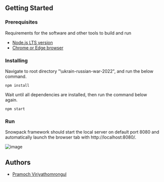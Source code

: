 ## Getting Started
### Prerequisites
Requirements for the software and other tools to build and run
- [Node.js LTS version](https://nodejs.org/en/download/)
- [Chrome or Edge browser](https://www.google.com/chrome/)

### Installing
Navigate to root directory "\ukrain-russian-war-2022", and run the below command.

    npm install

Wait until all dependencies are installed, then run the command below again.

    npm start

### Run
Snowpack framework should start the local server on default port 8080 and automatically launch the browser tab with http://localhost:8080/.

![image](https://github.com/kingdomax/ukrain-russian-war-2022/assets/6430428/8c8c1753-0fa3-4b99-8711-ac8234dead1d)


## Authors
  - [Pramoch Viriyathomrongul](https://github.com/kingdomax/ukrain-russian-war-2022)
